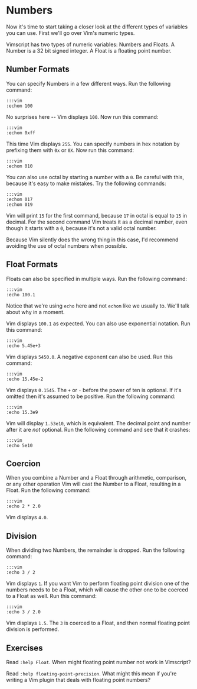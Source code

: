 Numbers
=======

Now it's time to start taking a closer look at the different types of variables
you can use.  First we'll go over Vim's numeric types.

Vimscript has two types of numeric variables: Numbers and Floats.  A Number is
a 32 bit signed integer.  A Float is a floating point number.

Number Formats
--------------

You can specify Numbers in a few different ways.  Run the following command:

    :::vim
    :echom 100

No surprises here -- Vim displays `100`.  Now run this command:

    :::vim
    :echom 0xff

This time Vim displays `255`.  You can specify numbers in hex notation by
prefixing them with `0x` or `0X`.  Now run this command:

    :::vim
    :echom 010

You can also use octal by starting a number with a `0`.  Be careful with this,
because it's easy to make mistakes.  Try the following commands:

    :::vim
    :echom 017
    :echom 019

Vim will print `15` for the first command, because `17` in octal is equal to
`15` in decimal.  For the second command Vim treats it as a decimal number, even
though it starts with a `0`, because it's not a valid octal number.

Because Vim silently does the wrong thing in this case, I'd recommend avoiding
the use of octal numbers when possible.

Float Formats
-------------

Floats can also be specified in multiple ways.  Run the following command:

    :::vim
    :echo 100.1

Notice that we're using `echo` here and not `echom` like we usually to.  We'll
talk about why in a moment.

Vim displays `100.1` as expected.  You can also use exponential notation.  Run
this command:

    :::vim
    :echo 5.45e+3

Vim displays `5450.0`.  A negative exponent can also be used.  Run this command:

    :::vim
    :echo 15.45e-2

Vim displays `0.1545`.  The `+` or `-` before the power of ten is optional. If
it's omitted then it's assumed to be positive.  Run the following command:

    :::vim
    :echo 15.3e9

Vim will display `1.53e10`, which is equivalent.  The decimal point and number
after it are *not* optional.  Run the following command and see that it crashes:

    :::vim
    :echo 5e10

Coercion
--------

When you combine a Number and a Float through arithmetic, comparison, or any
other operation Vim will cast the Number to a Float, resulting in a Float.  Run
the following command:

    :::vim
    :echo 2 * 2.0

Vim displays `4.0`.

Division
--------

When dividing two Numbers, the remainder is dropped.  Run the following command:

    :::vim
    :echo 3 / 2

Vim displays `1`.  If you want Vim to perform floating point division one of the
numbers needs to be a Float, which will cause the other one to be coerced to
a Float as well.  Run this command:

    :::vim
    :echo 3 / 2.0

Vim displays `1.5`.  The `3` is coerced to a Float, and then normal floating
point division is performed.

Exercises
---------

Read `:help Float`.  When might floating point number not work in Vimscript?

Read `:help floating-point-precision`.  What might this mean if you're writing
a Vim plugin that deals with floating point numbers?
